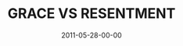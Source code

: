 ---
layout: message
category: message
series: "The Guide"
title: "GRACE VS RESENTMENT"
date: 2011-05-28-00-00
message_id: 675
---